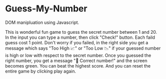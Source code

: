 # Guess-My-Number
DOM manipluation using Javascript.

This is wonderful fun game to guess the secret number between 1 and 20. 
In the input you can type a number, then click "Check!" button.
Each faild guess cost 1 point. 
Don't worry if you failed, in the right side you get a message which says "Too High 📈" or "Too Low 📉" 
if your guessed number is high or low with respect to the secret number.
Once you guessed the right number, you get a message "🎉 Correct number!" and the screen becomes green.
You can beat the highest score. 
And you can reset the entire game by clicking play again.
